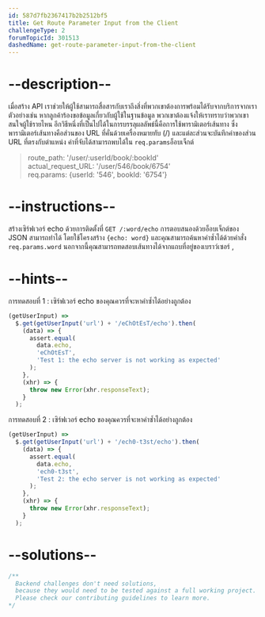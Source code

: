 ```yaml
---
id: 587d7fb2367417b2b2512bf5
title: Get Route Parameter Input from the Client
challengeType: 2
forumTopicId: 301513
dashedName: get-route-parameter-input-from-the-client
---
```


# --description--

เมื่อสร้าง API เราช่วยให้ผู้ใช้สามารถสื่อสารกับเราถึงสิ่งที่พวกเขาต้องการพร้อมได้รับจากบริการจากเรา ตัวอย่างเช่น หากลูกค้าร้องขอข้อมูลเกี่ยวกับผู้ใช้ในฐานข้อมูล พวกเขาต้องแจ้งให้เราทราบว่าพวกเขาสนใจผู้ใช้รายไหน อีกวิธีหนึ่งที่เป็นไปได้ในการบรรลุผลลัพธ์นี้คือการใช้พารามิเตอร์เส้นทาง ซึ่งพารามิเตอร์เส้นทางคือส่วนของ URL ที่คั่นด้วยเครื่องหมายทับ (/) และแต่ละส่วนจะบันทึกค่าของส่วน URL ที่ตรงกับตำแหน่ง ค่าที่จับได้สามารถพบได้ใน `req.params`อ็อบเจ็กต์ 

<blockquote>route_path: '/user/:userId/book/:bookId'<br>actual_request_URL: '/user/546/book/6754' <br>req.params: {userId: '546', bookId: '6754'}</blockquote>

# --instructions--

สร้างเซิร์ฟเวอร์ echo ด้วยการติดตั้งที่ `GET /:word/echo` การตอบสนองด้วยอ็อบเจ็กต์ของ JSON สามารถทำได้ โดยใช้โครงสร้าง `{echo: word}` และคุณสามารถค้นหาคำซ้ำได้ด้วยคำสั่ง `req.params.word` นอกจากนี้คุณสามารถทดสอบเส้นทางได้จากแถบที่อยู่ของเบราว์เซอร์ ,

# --hints--

การทดสอบที่ 1 : เซิร์ฟเวอร์ echo ของคุณควรที่จะหาคำซ้ำได้อย่างถูกต้อง

```js
(getUserInput) =>
  $.get(getUserInput('url') + '/eChOtEsT/echo').then(
    (data) => {
      assert.equal(
        data.echo,
        'eChOtEsT',
        'Test 1: the echo server is not working as expected'
      );
    },
    (xhr) => {
      throw new Error(xhr.responseText);
    }
  );
```

การทดสอบที่ 2 : เซิร์ฟเวอร์ echo ของคุณควรที่จะหาคำซ้ำได้อย่างถูกต้อง

```js
(getUserInput) =>
  $.get(getUserInput('url') + '/ech0-t3st/echo').then(
    (data) => {
      assert.equal(
        data.echo,
        'ech0-t3st',
        'Test 2: the echo server is not working as expected'
      );
    },
    (xhr) => {
      throw new Error(xhr.responseText);
    }
  );
```

# --solutions--

```js
/**
  Backend challenges don't need solutions, 
  because they would need to be tested against a full working project. 
  Please check our contributing guidelines to learn more.
*/
```
